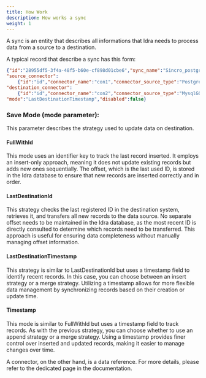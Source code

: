 ```yaml
---
title: How Work
description: How works a sync
weight: 1
---
```


A sync is an entity that describes all informations that Idra needs to process data from a source to a destination.

A typical record that describe a sync has this form:

```json
{"id":"28955df5-3f4a-48f5-b60e-cf898d01cbe6","sync_name":"Sincro_postgres_mysql",
"source_connector":
    {"id":"id","connector_name":"con1","connector_source_type":"PostgresGORM","connection_string":"host=localhost user=postgres password=postgres dbname=school port=5432 sslmode=disable TimeZone=Europe/Rome","database":"","query":"","table":"bimbi","polling_time":60,"timestamp_field":"ts","timestamp_field_format":"","max_record_batch_size":50000,"save_mode":"Insert","start_offset":0,"token":""},
"destination_connector":
    {"id":"id","connector_name":"con2","connector_source_type":"MysqlGORM","connection_string":"root:cacata12@tcp(127.0.0.1:3306)/school?charset=utf8mb4\u0026parseTime=True\u0026loc=Local","database":"school","query":"","table":"bimbi","polling_time":60,"timestamp_field":"ts","timestamp_field_format":"","max_record_batch_size":50000,"save_mode":"Insert","start_offset":0,"token":""},
"mode":"LastDestinationTimestamp","disabled":false}
```

### Save Mode (mode parameter):
This parameter describes the strategy used to update data on destination.

#### FullWithId
This mode uses an identifier key to track the last record inserted. It employs an insert-only approach, meaning it does not update existing records but adds new ones sequentially. The offset, which is the last used ID, is stored in the Idra database to ensure that new records are inserted correctly and in order.
#### LastDestinationId
This strategy checks the last registered ID in the destination system, retrieves it, and transfers all new records to the data source. No separate offset needs to be maintained in the Idra database, as the most recent ID is directly consulted to determine which records need to be transferred. This approach is useful for ensuring data completeness without manually managing offset information.
#### LastDestinationTimestamp
This strategy is similar to LastDestinationId but uses a timestamp field to identify recent records. In this case, you can choose between an insert strategy or a merge strategy. Utilizing a timestamp allows for more flexible data management by synchronizing records based on their creation or update time.
#### Timestamp
This mode is similar to FullWithId but uses a timestamp field to track records. As with the previous strategy, you can choose whether to use an append strategy or a merge strategy. Using a timestamp provides finer control over inserted and updated records, making it easier to manage changes over time.

A connector, on the other hand, is a data reference. For more details, please refer to the dedicated page in the documentation.


